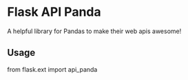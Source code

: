 # Flask API Panda
A helpful library for Pandas to make their web apis awesome!

## Usage
  
  from flask.ext import api_panda



